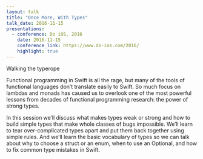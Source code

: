 ```yaml
---
layout: talk
title: "Once More, With Types"
talk_date: 2016-11-15
presentations:  
  - conference: Do iOS, 2016
    date: 2016-11-15
    conference_link: https://www.do-ios.com/2016/
    highlight: true
---
```


Walking the typerope

Functional programming in Swift is all the rage, but many of the tools of functional languages don’t translate easily to Swift. So much focus on lambdas and monads has caused us to overlook one of the most powerful lessons from decades of functional programming research: the power of strong types.

In this session we’ll discuss what makes types weak or strong and how to build simple types that make whole classes of bugs impossible. We’ll learn to tear over-complicated types apart and put them back together using simple rules. And we’ll learn the basic vocabulary of types so we can talk about why to choose a struct or an enum, when to use an Optional, and how to fix common type mistakes in Swift.